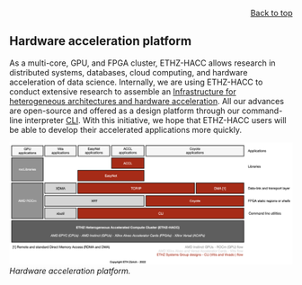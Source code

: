 <div id="readme" class="Box-body readme blob js-code-block-container">
<article class="markdown-body entry-content p-3 p-md-6" itemprop="text">
<p align="right">
<a href="https://github.com/fpgasystems/hacc">Back to top</a>
</p>

# Hardware acceleration platform
<!-- As a multi-core, GPU, and FPGA cluster, ETHZ-​HACC allows research in distributed systems, databases, cloud computing, and hardware acceleration of data science. Internally, we are using ETHZ-HACC to conduct extensive research projects like [Coyote](https://https//github.com/fpgasystems/Coyote) or [EasyNet](https://github.com/fpgasystems/Vitis_with_100Gbps_TCP-IP). In such projects, we adapt essential computer functions and networking primitives to run directly on FPGAs, which can then interact with CPUs or GPUs *vis-à-vis.* An excellent example is [FleetRec](https://github.com/fpgasystems/GPU-FPGA-Recommendation-System): a large-scale recommendation application using GPUs and FPGAs running EasyNet. On the other hand, our command-line interpreter [CLI](https://github.com/fpgasystems/hacc/blob/main/CLI/README.md#cli) makes all of our research advances available to ETHZ-HACC users, enabling them to develop their accelerated applications more quickly. -->

As a multi-core, GPU, and FPGA cluster, ETHZ-​HACC allows research in distributed systems, databases, cloud computing, and hardware acceleration of data science. Internally, we are using ETHZ-HACC to conduct extensive research to assemble an [Infrastructure for heterogeneous architectures and hardware acceleration](https://systems.ethz.ch/research/data-processing-on-modern-hardware/smart-networks.html). All our advances  are open-source and offered as a design platform through our command-line interpreter [CLI](https://github.com/fpgasystems/hacc/blob/main/CLI/README.md#cli). With this initiative, we hope that ETHZ-HACC users will be able to develop their accelerated applications more quickly.

![Hardware acceleration platform.](../imgs/hardware-acceleration-platform.png "Hardware acceleration platform.")
*Hardware acceleration platform.*


<!-- The following applications are available through ETHZ-HACC [CLI](../CLI/README.md#cli) [UNDER DEVELOPMENT]:

* [ACCL: Accelerated Collective Communication Library](#accl-accelerated-collective-communication-library)
* [Coyote](#coyote)
* [EasyNet: 100 GbE network for HLS](#easynet-100-gbe-network-for-hls) -->
<!-- * [Farview](#farview)
* [Hardware Transaction Processing for multi-channel memory node](#hardware-transaction-processing-for-multi-channel-memory-node)
* [Modularis](#modularis)
* [Road Runner: a high-performance TCP/IP network stack](#road-runner-a-high-performance-tcpip-network-stack) -->

<!-- ## ACCL: Accelerated Collective Communication Library
ACCL enables computing kernels resident in the FPGA fabric to communicate directly under host supervision without requiring data movement between the FPGA and host. Instead, ACCL uses [Road Runner](#road-runner-a-high-performance-tcpip-network-stack) (a Vitis-compatible TCP and UDP stacks) to connect FPGAs directly over Ethernet at up to 100 GbE on Alveo cards. [See on GitHub.](https://github.com/Xilinx/ACCL)

## Coyote
Coyote is an open source, portable, configurable *shell* for FPGAs which provides a full suite of OS abstractions, working with the host OS. Coyote supports secure spatial and temporal multiplexing of the FPGA between tenants, virtual memory, communication, a range of shared networking (RDMA or [Road Runner’s](#road-runner-a-high-performance-tcpip-network-stack) high-performance TCP/IP stack), and memory management inside a uniform execution environment. The overhead of Coyote is small, and the performance benefit is significant, but more importantly, it allows us to reflect on whether importing OS abstractions wholesale to FPGAs is the best way forward. [See on GitHub.](https://github.com/fpgasystems/Coyote)

### Hardware Transaction Processing for multi-channel memory node
Transactional memory attempts to simplify concurrent programming by allowing a group of load and store instructions to execute in an atomic way. It is a concurrency control mechanism analogous to database transactions controlling access to shared memory in concurrent computing. Transactional memory systems provide high-level abstraction as an alternative to low-level thread synchronization. Building a hardware transaction processing layer for the multi-channel memory node is valuable. [See on GitHub.](https://github.com/rbshi/dlm)

## EasyNet: 100 GbE network for HLS
EasyNet provides a set of MPI-like communication primitives for both point-to-point and collective operations (host-to-FPGA or FPGA-to-FPGA) as a High Level Synthesis (HLS) library. Such primitives are written to saturate the 100 GbE TCP/IP interface provided by [Road Runner](#road-runner-a-high-performance-tcpip-network-stack) achieving very low latency. EasyNet allows developers to write hardware kernels with the network abstracted away behind standard interfaces. [See on GitHub.](https://github.com/fpgasystems/Vitis_with_100Gbps_TCP-IP) -->

<!-- ## Farview
Cloud deployments disaggregate storage from compute, providing more flexibility to both the storage and compute layers. **Farview**—a disaggregated memory solution for databases—is an FPGA-based smart NIC design making DRAM available as a disaggregated, network attached memory module capable of performing data processing at line rate over data streams to/from disaggregated memory, operating as a remote buffer cache with operator offloading capabilities in heterogeneous clusters. This project builds on [Coyote](#coyote)-RDMA implementations. -->

<!-- https://systems.ethz.ch/news-and-events/news/2022/01/dario-korolija-presents-farview-at-cidr-2022-work-done-in-collaboration-with-hpe.html-->

<!-- ## Modularis
The enormous quantity of data produced every day together with advances in data analytics has led to a proliferation of data management and analysis systems. Typically, these systems are built around highly specialized monolithic operators optimized for the underlying hardware. While effective in the short term, such an approach makes the operators cumbersome to port and adapt, which is increasingly required due to the speed at which algorithms and hardware evolve. **Modularis**—an execution layer for data analytics over based on sub-operators—takes benefit of heterogeneous distributed platforms to resembling traditional database operators but at a finer granularity. This project builds on [Coyote](#coyote)-RDMA implementations.  -->

<!-- ## Road Runner: a high-performance TCP/IP network stack
Road Runner provides a 100 GbE TCP/IP and UDP interfaces based on Xilinx’s open-source and out-of-the-box Vitis components. The complementary logic building Road Runner ensures that such components are integrated on the FPGA without degrading its performance. As we can see in the diagram above, Road Runner is the communication layer for the [EasyNet](#easynet-100-gbe-network-for-hls) and [ACCL](#accl-accelerated-collective-communication-library)—and integrates with [Coyote](#coyote) too. -->